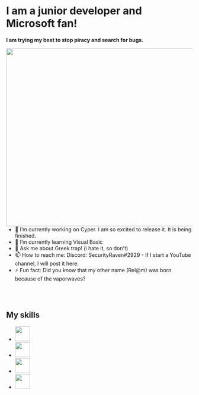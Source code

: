 # I am a junior developer and Microsoft fan! 

__I am trying my best to stop piracy and search for bugs.__


<img align="right" width="640" height="480" src="https://cdn.dribbble.com/users/144388/screenshots/3452670/coder-society-illustration-dribbble.png">






- 🔭 I’m currently working on Cyper. I am so excited to release it. It is being finished.
- 🌱 I’m currently learning Visual Basic
- 💬 Ask me about Greek trap! (i hate it, so don't)
- 📫 How to reach me: Discord: SecurityRaven#2929 - If I start a YouTube channel, I will post it here.
- ⚡ Fun fact: Did you know that my other name (Rel@m) was born because of the vaporwaves?
<!-- 👯 I’m looking to collaborate on ... -->
<!-- 🤔 I’m looking for help with-->
<br></br>

## My skills
- <img width="40" height="40" src="https://simpleicons.org/icons/python.svg">
- <img width="40" height="40" src="https://simpleicons.org/icons/dotnet.svg">
- <img width="40" height="40" src="https://simpleicons.org/icons/powershell.svg"> 
- <img width="40" height="40" src="https://simpleicons.org/icons/windowsterminal.svg">

